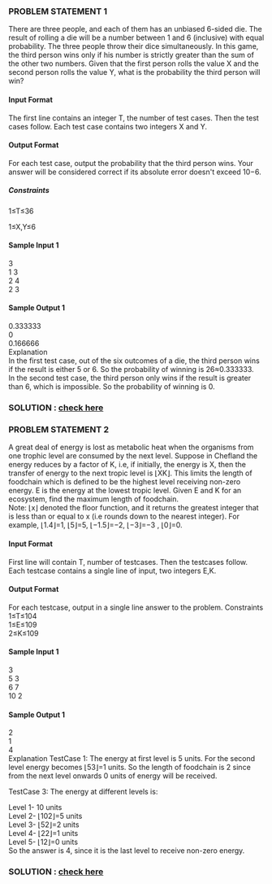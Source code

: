 ###  PROBLEM STATEMENT 1

There are three people, and each of them has an unbiased 6-sided die. The result of rolling a die will be a number between 1 and 6 (inclusive) with equal probability.
The three people throw their dice simultaneously. In this game, the third person wins only if his number is strictly greater than the sum of the other two numbers. Given that the first person rolls the value X and the second person rolls the value Y, what is the probability the third person will win?
#### Input Format
The first line contains an integer T, the number of test cases. Then the test cases follow.
Each test case contains two integers X and Y.
#### Output Format
For each test case, output the probability that the third person wins.
Your answer will be considered correct if its absolute error doesn't exceed 10−6.
##### Constraints
1≤T≤36

1≤X,Y≤6

#### Sample Input 1 
3  
1 3  
2 4  
2 3
#### Sample Output 1 
0.333333  
0  
0.166666  
Explanation  
In the first test case, out of the six outcomes of a die, the third person wins if the result is either 5 or 6. So the probability of winning is 26≈0.333333.  
In the second test case, the third person only wins if the result is greater than 6, which is impossible. So the probability of winning is 0. 

### SOLUTION : [check here](https://github.com/simranquirky/Codechef_Solutions/new/main/2021/Starters/Three_Dices.c)

###  PROBLEM STATEMENT 2

A great deal of energy is lost as metabolic heat when the organisms from one trophic level are consumed by the next level.
Suppose in Chefland the energy reduces by a factor of K, i.e, if initially, the energy is X, then the transfer of energy to the next tropic level is ⌊XK⌋. This limits the length of foodchain which is defined to be the highest level receiving non-zero energy.
E is the energy at the lowest tropic level. Given E and K for an ecosystem, find the maximum length of foodchain.  
Note: ⌊x⌋ denoted the floor function, and it returns the greatest integer that is less than or equal to x (i.e rounds down to the nearest integer). For example, ⌊1.4⌋=1, ⌊5⌋=5, ⌊−1.5⌋=−2, ⌊−3⌋=−3 , ⌊0⌋=0.
#### Input Format
First line will contain T, number of testcases. Then the testcases follow.
Each testcase contains a single line of input, two integers E,K.
#### Output Format
For each testcase, output in a single line answer to the problem.
Constraints  
1≤T≤104  
1≤E≤109  
2≤K≤109
#### Sample Input 1   
3  
5 3  
6 7  
10 2
#### Sample Output 1   
2  
1  
4  
Explanation
TestCase 1: The energy at first level is 5 units. For the second level energy becomes ⌊53⌋=1 units. So the length of foodchain is 2 since from the next level onwards 0 units of energy will be received.

TestCase 3: The energy at different levels is:

Level 1- 10 units  
Level 2- ⌊102⌋=5 units  
Level 3- ⌊52⌋=2 units  
Level 4- ⌊22⌋=1 units  
Level 5- ⌊12⌋=0 units  
So the answer is 4, since it is the last level to receive non-zero energy. 

### SOLUTION : [check here](https://github.com/simranquirky/Codechef_Solutions/edit/main/2021/Starters/Food_Chain.c)
